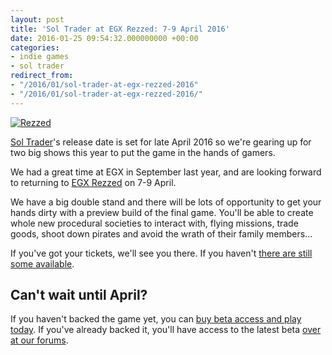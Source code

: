 ```yaml
---
layout: post
title: 'Sol Trader at EGX Rezzed: 7-9 April 2016'
date: 2016-01-25 09:54:32.000000000 +00:00
categories:
- indie games
- sol trader
redirect_from:
- "/2016/01/sol-trader-at-egx-rezzed-2016"
- "/2016/01/sol-trader-at-egx-rezzed-2016/"
---
```

[![Rezzed](http://i.imgur.com/yva0mKf.png)](http://www.egx.net/rezzed)

[Sol Trader](http://soltrader.net)'s release date is set for late April 2016 so we're gearing up for two big shows this year to put the game in the hands of gamers.

We had a great time at EGX in September last year, and are looking forward to returning to [EGX Rezzed](https://www.egx.net/rezzed) on 7-9 April.

We have a big double stand and there will be lots of opportunity to get your hands dirty with a preview build of the final game. You'll be able to create whole new procedural societies to interact with, flying missions, trade goods, shoot down pirates and avoid the wrath of their family members...

If you've got your tickets, we'll see you there. If you haven't [there are still some available](https://www.egx.net/rezzed/tickets).

## Can't wait until April?

If you haven't backed the game yet, you can [buy beta access and play today](http://soltrader.net/back-us). If you've already backed it, you'll have access to the latest beta [over at our forums](http://forums.soltrader.net).

